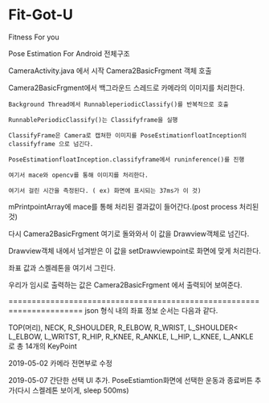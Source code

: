 # Fit-Got-U
Fitness For you


Pose Estimation For Android 전체구조

CameraActivity.java 에서 시작 Camera2BasicFrgment 객체 호출

Camera2BasicFrgment에서 백그라운드 스레드로 카메라의 이미지를 처리한다. 

	Background Thread에서 RunnableperiodicClassify()를 반복적으로 호출
	
	RunnablePeriodicClassify()는 Classifyframe을 실행
	
	ClassifyFrame은 Camera로 캡쳐한 이미지를 PoseEstimationfloatInception의 classifyframe 으로 넘긴다. 
	
	PoseEstimationfloatInception.classifyframe에서 runinference()를 진행
	
	여기서 mace와 opencv를 통해 이미지를 처리한다. 
	
	여기서 걸린 시간을 측정된다. ( ex) 화면에 표시되는 37ms가 이 것)

mPrintpointArray에 mace를 통해 처리된 결과값이 들어간다.(post process 처리된것)

다시 Camera2BasicFrgment 여기로 돌와와서 이 값을 Drawview객체로 넘긴다. 
	
Drawview객체 내에서 넘겨받은 이 값을 setDrawviewpoint로 화면에 맞게 처리한다. 

좌표 값과 스켈레톤을 여기서 그린다. 

우리가 임시로 출력하는 값은 Camera2BasicFrgment 에서 출력되어 보여준다. 

======================================================================
json 형식 내의 좌표 정보 순서는 다음과 같다.

TOP(머리), NECK, R_SHOULDER, R_ELBOW, R_WRIST, L_SHOULDER< L_ELBOW, L_WRITST, R_HIP, R_KNEE, R_ANKLE, L_HIP, L_KNEE, L_ANKLE
로 총 14개의 KeyPoint

2019-05-02 카메라 전면부로 수정

2019-05-07 간단한 선택 UI 추가. PoseEstiamtion화면에 선택한 운동과 종료버튼 추가(다시 스켈레톤 보이게, sleep 500ms)





